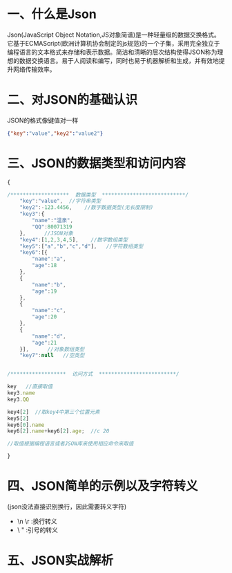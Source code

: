 # 一、什么是Json

Json(JavaScript Object Notation,JS对象简谱)是一种轻量级的数据交换格式。它基于ECMAScript(欧洲计算机协会制定的js规范)的一个子集，采用完全独立于编程语言的文本格式来存储和表示数据。简洁和清晰的层次结构使得JSON称为理想的数据交换语言。易于人阅读和编写，同时也易于机器解析和生成，并有效地提升网络传输效率。

# 二、对JSON的基础认识
JSON的格式像键值对一样

```JSON
{"key":"value","key2":"value2"}
```

# 三、JSON的数据类型和访问内容

```js
{

/*******************  数据类型  ***************************/    
    "key":"value",  //字符串类型
    "key2":-123.4456,    //数字数据类型(无长度限制)
    "key3":{
        "name":"温泉",
        "QQ":80071319
    },      //JSON对象
    "key4":[1,2,3,4,5],    //数字数组类型
    "key5":["a","b","c","d"],   //字符数组类型
    "key6":[{
        "name":"a",
        "age":18
    },
    {
        "name":"b",
        "age":19
    },
    {
        "name":"c",
        "age":20
    },
    {
        "name":"d",
        "age":21
    }],      //对象数组类型
    "key7":null   //空类型


/******************  访问方式  *************************/

key   //直接取值
key3.name
key3.QQ

key4[2]  //取key4中第三个位置元素
key5[2]
key6[0].name
key6[2].name+key6[2].age;  //c 20

//取值根据编程语言或者JSON库来使用相应命令来取值

}
```


# 四、JSON简单的示例以及字符转义
(json没法直接识别换行，因此需要转义字符)

* \n \r   :换行转义
* \ "  :引号的转义


# 五、JSON实战解析



